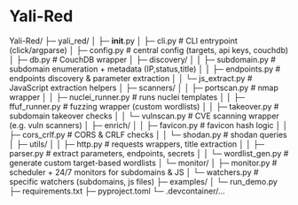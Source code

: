 # Yali-Red
Yali-Red/
├─ yali_red/
│  ├─ __init__.py
│  ├─ cli.py                # CLI entrypoint (click/argparse)
│  ├─ config.py             # central config (targets, api keys, couchdb)
│  ├─ db.py                 # CouchDB wrapper
│  ├─ discovery/
│  │  ├─ subdomain.py       # subdomain enumeration + metadata (IP,status,title)
│  │  ├─ endpoints.py       # endpoints discovery & parameter extraction
│  │  └─ js_extract.py      # JavaScript extraction helpers
│  ├─ scanners/
│  │  ├─ portscan.py        # nmap wrapper
│  │  ├─ nuclei_runner.py   # runs nuclei templates
│  │  ├─ ffuf_runner.py     # fuzzing wrapper (custom wordlists)
│  │  ├─ takeover.py        # subdomain takeover checks
│  │  └─ vulnscan.py        # CVE scanning wrapper (e.g. vuln scanners)
│  ├─ enrich/
│  │  ├─ favicon.py         # favicon hash logic
│  │  ├─ cors_crlf.py       # CORS & CRLF checks
│  │  └─ shodan.py          # shodan queries
│  ├─ utils/
│  │  ├─ http.py            # requests wrappers, title extraction
│  │  ├─ parser.py          # extract parameters, endpoints, secrets
│  │  └─ wordlist_gen.py    # generate custom target-based wordlists
│  └─ monitor/
│     ├─ monitor.py         # scheduler + 24/7 monitors for subdomains & JS
│     └─ watchers.py        # specific watchers (subdomains, js files)
├─ examples/
│  └─ run_demo.py
├─ requirements.txt
├─ pyproject.toml
└─ .devcontainer/...

